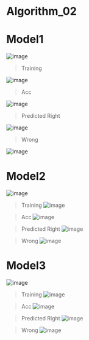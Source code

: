 # Algorithm_02

# Model1
![image](https://user-images.githubusercontent.com/32212074/121035872-4393d000-c7e9-11eb-82d2-bf8eb056efd2.png)


> Training

![image](https://user-images.githubusercontent.com/32212074/121035903-4a224780-c7e9-11eb-9124-88f27b451e4c.png)

> Acc

![image](https://user-images.githubusercontent.com/32212074/121035943-527a8280-c7e9-11eb-98a2-09f6962c4f27.png)

> Predicted Right

![image](https://user-images.githubusercontent.com/32212074/121035965-57d7cd00-c7e9-11eb-907f-2c34f97fb20d.png)

> Wrong

![image](https://user-images.githubusercontent.com/32212074/121035995-5c9c8100-c7e9-11eb-9a87-e96dcb33de80.png)


# Model2
![image](https://user-images.githubusercontent.com/32212074/121036268-99687800-c7e9-11eb-8e4d-7985423663bb.png)


> Training
![image](https://user-images.githubusercontent.com/32212074/121036298-9f5e5900-c7e9-11eb-875c-f1d4aa80c726.png)


> Acc
![image](https://user-images.githubusercontent.com/32212074/121036357-aab18480-c7e9-11eb-9cf2-be4da74355be.png)

> Predicted Right
![image](https://user-images.githubusercontent.com/32212074/121036398-b3a25600-c7e9-11eb-8119-fd65d0a71d8e.png)


> Wrong
![image](https://user-images.githubusercontent.com/32212074/121036439-b8670a00-c7e9-11eb-82c3-d8ff6c521526.png)



# Model3

![image](https://user-images.githubusercontent.com/32212074/121037445-6b376800-c7ea-11eb-9607-cecdcb2fdbb1.png)

> Training
![image](https://user-images.githubusercontent.com/32212074/121037472-7094b280-c7ea-11eb-8fcb-6433596e0c0a.png)


> Acc
![image](https://user-images.githubusercontent.com/32212074/121037503-74c0d000-c7ea-11eb-822c-f3409a1225d8.png)


> Predicted Right
![image](https://user-images.githubusercontent.com/32212074/121037542-7be7de00-c7ea-11eb-8a61-5fbceb60e130.png)


> Wrong
![image](https://user-images.githubusercontent.com/32212074/121037578-84d8af80-c7ea-11eb-8885-299f4ca4707a.png)



